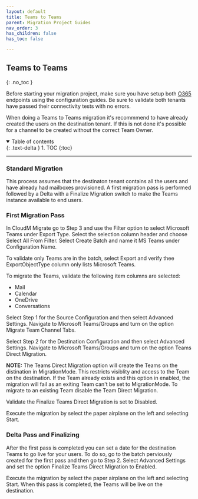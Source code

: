 ```yaml
---
layout: default
title: Teams to Teams
parent: Migration Project Guides
nav_order: 3
has_children: false
has_toc: false

---
```


## Teams to Teams
{: .no_toc }

Before starting your migration project, make sure you have setup both <a href="https://cloudm-migrate.github.io/documentation/Endpoint-Configuration-Guides/O365Tenant.html">O365</a> endpoints using the configuration guides. Be sure to validate both tenants have passed their connectivity tests with no errors. 

When doing a Teams to Teams migration it's recommmend to have already created the users on the destination tenant. If this is not done it's possible for a channel to be created without the correct Team Owner. 

<a name="top"></a>
<details open markdown="block">
  <summary>
    Table of contents
  </summary>
  {: .text-delta }
1. TOC
{:toc}
</details>

---

### Standard Migration 

This process assumes that the destinaton tenant contains all the users and have already had mailboxes provisioned. A first migration pass is performed followed by a Delta with a Finalize Migration switch to make the Teams instance available to end users.

### First Migration Pass

In CloudM Migrate go to Step 3 and use the Filter option to select Microsoft Teams under Export Type. Select the selection column header and choose Select All From Filter. Select Create Batch and name it MS Teams under Configuration Name.

To validate only Teams are in the batch, select Export and verify thee ExportObjectType column only lists Microsoft Teams. 

To migrate the Teams, validate the following item columns are selected:

- Mail 
- Calendar 
- OneDrive
- Conversations

Select Step 1 for the Source Configuration and then select Advanced Settings. Navigate to Microsoft Teams/Groups and turn on the option Migrate Team Channel Tabs. 

Select Step 2 for the Destination Configuration and then select Advanced Settings. Navigate to Microsoft Teams/Groups and turn on the option Teams Direct Migration. 

**NOTE:** The Teams Direct Migration option will create the Teams on the distination in MigrationMode. This restricts visiblity and access to the Team on the destination. If the Team already exists and this option in enabled, the migration will fail as an exiting Team can't be set to MigrationMode. To migrate to an existing Team disable the Team Direct Migration. 

Validate the Finalize Teams Direct Migration is set to Disabled. 

Execute the migration by select the paper airplane on the left and selecting Start. 

### Delta Pass and Finalizing 

After the first pass is completed you can set a date for the destination Teams to go live for your users. To do so, go to the batch perviously created for the first pass and then go to Step 2. Select Advanced Settings and set the option Finalize Teams Direct Migration to Enabled. 

Execute the migration by select the paper airplane on the left and selecting Start. When this pass is completed, the Teams will be live on the destination.



